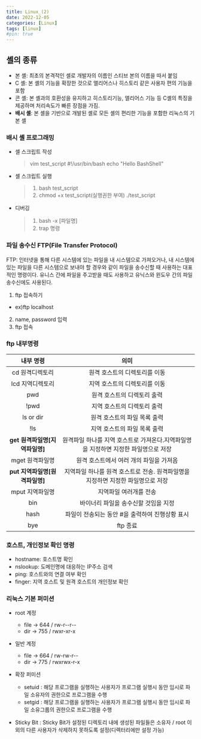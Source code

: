 ```yaml
---
title: Linux_(2)
date: 2022-12-05
categories: [Linux]
tags: [linux]
#pin: true
---
```


## 셸의 종류

- 본 셸: 최초의 본격적인 셸로 개발자의 이름인 스티브 본의 이름을 따서 붙임
- C 셸: 본 셸의 기능을 확장한 것으로 앨리어스나 히스토리 같은 사용자 편의 기능을 포함
- 콘 셸: 본 셸과의 호환성을 유지하고 히스토리기능, 앨리어스 기능 등 C셸의 특징을 제공하며 처리속도가 빠른 장점을 가짐.
- **배시 셸**: 본 셸을 기반으로 개발된 셸로 모든 셸의 편리한 기능을 포함한 리눅스의 기본 셸

### 배시 셸 프로그래밍

- 셸 스크립트 작성
  > vim test_script
  > #!/usr/bin/bash
  > echo "Hello BashShell"
- 셸 스크립트 실행
  > 1. bash test_script
  > 2. chmod +x test_script(실행권한 부여)
  >    ./test_script
- 디버깅
  > 1. bash -x [파일명]
  > 2. trap 명령

### 파일 송수신 FTP(File Transfer Protocol)

FTP: 인터넷을 통해 다른 시스템에 있는 파일을 내 시스템으로 가져오거나, 내 시스템에 있는 파일을 다른 시스템으로 보내야 할 경우와 같이 파일을 송수신할 때 사용하는 대표적인 명령이다. 유니스 간에 파일을 주고받을 때도 사용하고 유닉스와 윈도우 간의 파일송수신에도 사용된다.

1. ftp 접속하기

- ex)ftp localhost

2. name, password 입력
3. ftp 접속

### ftp 내부명령

|           내부 명령            |                                        의미                                         |
| :----------------------------: | :---------------------------------------------------------------------------------: |
|        cd 원격디렉토리         |                            원격 호스트의 디렉토리를 이동                            |
|        lcd 지역디렉토리        |                            지역 호스트의 디렉토리를 이동                            |
|              pwd               |                             원격 호스트의 디렉토리 출력                             |
|              !pwd              |                             지역 호스트의 디렉토리 출력                             |
|           ls or dir            |                            원격 호스트의 파일 목록 출력                             |
|              !ls               |                            지역 호스트의 파일 목록 출력                             |
| **get 원격파일명[지역파일명]** | 원격파일 하나를 지역 호스트로 가져온다.지역파일명을 지정하면 지정한 파일명으로 저장 |
|        mget 원격파일명         |                       원격 호스트에서 여러 개의 파일을 가져옴                       |
| **put 지역파일명[원격파일명]** |  지역파일 하나를 원격 호스트로 전송. 원격파일명을 지정하면 지정한 파일명으로 저장   |
|        mput 지역파일명         |                               지역파일 여러개를 전송                                |
|              bin               |                        바이너리 파일을 송수신할 것임을 지정                         |
|              hash              |                   파일이 전송되는 동안 #을 출력하여 진행상황 표시                   |
|              bye               |                                      ftp 종료                                       |

### 호스트, 개인정보 확인 명령

- hostname: 호스트명 확인
- nslookup: 도메인명에 대응하는 IP주소 검색
- ping: 호스트와의 연결 여부 확인
- finger: 지역 호스트 및 원격 호스트의 개인정보 확인

### 리눅스 기본 퍼미션

- root 계정

  - file -> 644 / rw-r--r--
  - dir -> 755 / rwxr-xr-x

- 일반 계정

  - file -> 664 / rw-rw-r--
  - dir -> 775 / rwxrwx-r-x

- 확장 퍼미션

  - setuid : 해당 프로그램을 실행하는 사용자가 프로그램 실행시 동안 임시로 파일 소유자의 권한으로 프로그램을 수행
  - setgid : 해당 프로그램을 실행하는 사용자가 프로그램 실행시 동안 임시로 파일 소유그룹의 권한으로 프로그램을 수행

- Sticky Bit : Sticky Bit가 설정된 디렉토리 내에 생성된 파일들은 소유자 / root 이외의 다른 사용자가 삭제하지 못하도록 설정(디렉터리에만 설정 가능)
